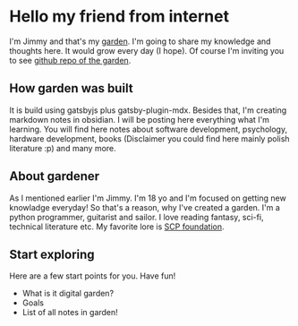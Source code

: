 # Hello my friend from internet
I'm Jimmy and that's my <a href="/notes/Digital-Garden">garden</a>. I'm going to share my knowledge and thoughts
here. It would grow every day (I hope). Of course I'm inviting you to see
<a href="https://github.com/miki164/jimmys-garden"> github repo of the garden</a>.
## How garden was built
It is build using gatsbyjs plus gatsby-plugin-mdx. Besides that, I'm creating markdown notes in obsidian. I
will be posting here everything what I'm learning. You will find here notes about software development,
psychology, hardware development, books (Disclaimer you could find here mainly polish literature :p) and many
more.
## About gardener
As I mentioned earlier I'm Jimmy. I'm 18 yo and I'm focused on getting new knowladge everyday! So that's a
reason, why I've created a garden. I'm a python programmer, guitarist and sailor. I love reading fantasy,
sci-fi, technical literature etc. My favorite lore is <a href="https://scp-wiki.wikidot.com/">SCP
foundation</a>.
## Start exploring
Here are a few start points for you. Have fun!
  <ul>
	<li><Link href="/notes/Digital-Garden">What is it digital garden?</Link></li>
	<li><Link href="/notes/Goals">Goals</Link></li>
	<li><Link to="/notesList">List of all notes in garden!</Link></li>
  </ul>

